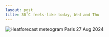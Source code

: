 ```yaml
---
layout: post
title: 30˚C feels-like today, Wed and Thu
---
```


![Heatforecast meteogram Paris 27 Aug 2024](https://heatforecast.github.io/images/paris_2024082700.png)